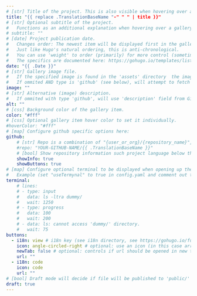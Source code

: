 ```yaml
---
# [str] Title of the project. This is also visible when hovering over a gallery item.
title: "{{ replace .TranslationBaseName "-" " " | title }}"
# [str] Optional subtitle of the project. 
#   Functions as an additional explanation when hovering over a gallery item (comment out the following line).
# subtitle: ""
# [date] Project publication date.
#   Changes order: The newest item will be displayed first in the gallery. 
#   Just like Hugo's natural ordering, this is anti-chronological.
#   You can use 'weight' to order (primarily) for more control (sometimes it makes sense to put old items before new ones).
#   The specifics are documented here: https://gohugo.io/templates/lists/#order-content
date: "{{ .Date }}"
# [str] Gallery image file. 
#   If the specified image is found in the 'assets' directory  the image will be normalized to a specified height. 
#   If ommited AND type is 'github' (see below), will attempt to fetch from '{repo_url}/.github/logo.png'. 
image: ""
# [str] Alternative (image) description.
#   If ommited with type 'github', will use 'description' field from GitHub API.
alt: ""
# [css] Background color of the gallery item.
color: "#fff"
# [css] Optional gallery item hover color to set it individually.
#hoverColor: "#fff"
# [map] Configure github specific options here:
github: 
    # [str] Repo is a combination of "{user_or_org}/{repository_name}", e.g. "kdevo/osprey-delight.
    #repo: "YOUR-GITHUB-NAME/{{ .TranslationBaseName }}"
    # [bool] Show repository information such project language below the buttons.
    showInfo: true
    showButtons: true
# [map] Configure optional terminal to be displayed when opening up the gallery item:
#   Example (set "useTermynal" to true in config.yaml and comment out to test it):
terminal:
    # lines:
    # - type: input
    #   data: ls -ltra dummy/
    #   wait: 1250
    # - type: progress
    #   data: 100
    #   wait: 200
    # - data: ls: cannot access 'dummy/' directory.
    #   wait: 75
buttons:
  - i18n: view # i18n key (see i18n directory, see https://gohugo.io/functions/i18n/)
    icon: angle-circled-right # optional: use an icon (in this case arrow right)
    newTab: false # optional: controls if url should be opened in new tab
    url: ""
  - i18n: code 
    icon: code
    url: ""
# [bool] Draft mode will decide if file will be published to 'public/' directory.
draft: true
---
```

